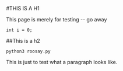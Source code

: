 #THIS IS A H1

This page is merely for testing -- go away

```
int i = 0;
```

##This is a h2

```
python3 roosay.py
```
This is just to test what a paragraph looks like.